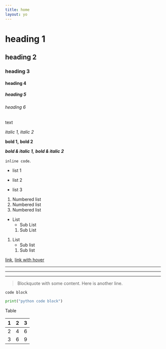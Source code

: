```yaml
---
title: home
layout: yo
---
```


# heading 1
## heading 2
### heading 3
#### heading 4
##### heading 5
###### heading 6

text

_italic 1,_
*italic 2*

__bold 1,__
**bold 2**

___bold & italic 1,___
***bold & italic 2***

`inline code`.

* list 1
- list 2
+ list 3

1. Numbered list
2. Numbered list
3. Numbered list

* List
    - Sub List
    1. Sub List

1. List
    - Sub list
    1. Sub list

[link](https://www.example.com),
[link with hover](https://example.com "hover title")

---
***
___

> Blockquote with some content.
> Here is another line.



```
code block
```



```python
print("python code block")
```


Table

| 1 | 2 | 3 |
| - | - | - |
| 2 | 4 | 6 |
| 3 | 6 | 9 |